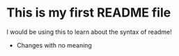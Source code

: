 # This is my first README file

I would be using this to learn about the syntax of readme! 

- Changes with no meaning 